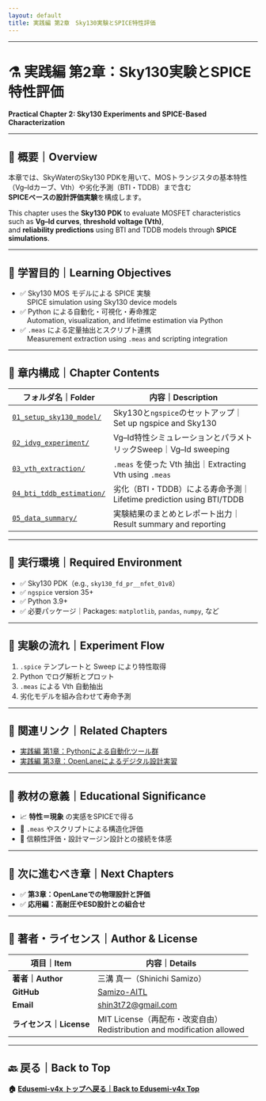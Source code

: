 ```yaml
---
layout: default
title: 実践編 第2章　Sky130実験とSPICE特性評価　
---
```


---

# ⚗️ 実践編 第2章：Sky130実験とSPICE特性評価  
**Practical Chapter 2: Sky130 Experiments and SPICE-Based Characterization**

---

## 📘 概要｜Overview

本章では、SkyWaterのSky130 PDKを用いて、MOSトランジスタの基本特性（Vg–Idカーブ、Vth）や劣化予測（BTI・TDDB）まで含む  
**SPICEベースの設計評価実験**を構成します。  

This chapter uses the **Sky130 PDK** to evaluate MOSFET characteristics such as **Vg–Id curves**, **threshold voltage (Vth)**,  
and **reliability predictions** using BTI and TDDB models through **SPICE simulations**.

---

## 🎯 学習目的｜Learning Objectives

- ✅ Sky130 MOS モデルによる SPICE 実験  
 SPICE simulation using Sky130 device models  
- ✅ Python による自動化・可視化・寿命推定  
 Automation, visualization, and lifetime estimation via Python  
- ✅ `.meas` による定量抽出とスクリプト連携  
 Measurement extraction using `.meas` and scripting integration  

---

## 📁 章内構成｜Chapter Contents

| フォルダ名｜Folder | 内容｜Description |
|--------------------|---------------------------------------------|
| [`01_setup_sky130_model/`](01_setup_sky130_model/) | Sky130と`ngspice`のセットアップ｜Set up ngspice and Sky130 |
| [`02_idvg_experiment/`](02_idvg_experiment/) | Vg–Id特性シミュレーションとパラメトリックSweep｜Vg–Id sweeping |
| [`03_vth_extraction/`](03_vth_extraction/) | `.meas` を使った Vth 抽出｜Extracting Vth using `.meas` |
| [`04_bti_tddb_estimation/`](04_bti_tddb_estimation/) | 劣化（BTI・TDDB）による寿命予測｜Lifetime prediction using BTI/TDDB |
| [`05_data_summary/`](05_data_summary/) | 実験結果のまとめとレポート出力｜Result summary and reporting |

---

## 🔧 実行環境｜Required Environment

- ✅ Sky130 PDK（e.g., `sky130_fd_pr__nfet_01v8`）  
- ✅ `ngspice` version 35+  
- ✅ Python 3.9+  
- ✅ 必要パッケージ｜Packages: `matplotlib`, `pandas`, `numpy`, など  

---

## 🔁 実験の流れ｜Experiment Flow

1. `.spice` テンプレートと Sweep により特性取得  
2. Python でログ解析とプロット  
3. `.meas` による Vth 自動抽出  
4. 劣化モデルを組み合わせて寿命予測  

---

## 📘 関連リンク｜Related Chapters

- [実践編 第1章：Pythonによる自動化ツール群](../e_chapter1_python_automation_tools/README.md)  
- [実践編 第3章：OpenLaneによるデジタル設計実習](../e_chapter3_openlane_practice/README.md)  

---

## 📌 教材の意義｜Educational Significance

- 📈 **特性＝現象** の実感をSPICEで得る
- 🧪 `.meas` やスクリプトによる構造化評価
- 🔄 信頼性評価・設計マージン設計との接続を体感

---

## 🧭 次に進むべき章｜Next Chapters

- ✅ **第3章：OpenLaneでの物理設計と評価**
- ✅ **応用編：高耐圧やESD設計との組合せ**

---

## 👤 著者・ライセンス｜Author & License

| 項目｜Item | 内容｜Details |
|------------|----------------------------|
| **著者｜Author** | 三溝 真一（Shinichi Samizo） |
| **GitHub** | [Samizo-AITL](https://github.com/Samizo-AITL) |
| **Email** | [shin3t72@gmail.com](mailto:shin3t72@gmail.com) |
| **ライセンス｜License** | MIT License（再配布・改変自由）<br>Redistribution and modification allowed |

---

## 🔙 戻る｜Back to Top
**🏠 [Edusemi-v4x トップへ戻る｜Back to Edusemi-v4x Top](../README.md)**
